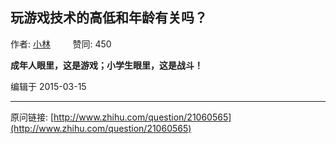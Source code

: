 ## 玩游戏技术的高低和年龄有关吗？

作者: [小林](http://www.zhihu.com/people/xiao-lin-15)&nbsp;&nbsp;&nbsp;&nbsp;&nbsp;&nbsp;&nbsp;&nbsp; 赞同: 450


<b>成年人眼里，这是游戏；小学生眼里，这是战斗！</b>



编辑于 2015-03-15



---
原问链接: [http://www.zhihu.com/question/21060565](http://www.zhihu.com/question/21060565)